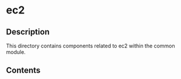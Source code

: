 # ec2

## Description

This directory contains components related to ec2 within the common module.

## Contents

<!-- List key files and subdirectories here -->
